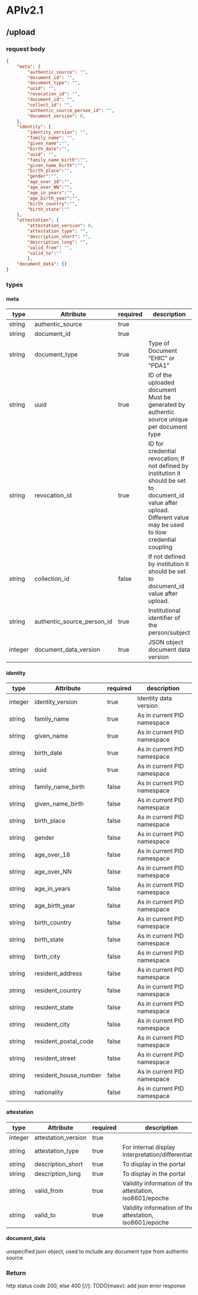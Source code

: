# APIv2.1

## /upload

### request body

```json
{
    "meta": {
        "authentic_source": "",
        "document_id": "",
        "document_type": "",
        "uuid": "",
        "revocation_id": "",
        "document_id": "",
        "collect_id": "",
        "authentic_source_person_id": "",
        "document_version": 0,
    },
    "identity": {
        "identity_version": "",
        "family_name": "",
        "given_name":"",
        "birth_date":"",
        "uuid": "",
        "family_name_birth":"",
        "given_name_birth":"", 
        "birth_place":"",
        "gender":"",
        "age_over_18":"",
        "age_over_NN":"",
        "age_in_years":"",
        "age_birth_year":"",
        "birth_country":"",
        "birth_state":""
    },
    "attestation": {
        "attestation_version": 0,
        "attestation_type": "",
        "description_short": "",
        "description_long": "",
        "valid_from": "",
        "valid_to":""
        },  
    "document_data": {}
}
```

### types

#### meta

|type| Attribute | required | description |
|-|-|-|-|
| string | authentic_source | true | |
| string | document_id | true | |
| string | document_type |true | Type of Document “EHIC” or “PDA1” |
| string | uuid | true | ID of the uploaded document Must be generated by authentic source unique per document type|
| string | revocation_id | true | ID for credential revocation; If not defined by institution it should be set to document_id value after upload. Different value may be used to llow credential coupling |
| string | collection_id | false | If not defined by institution it should be set to document_id value after upload.|
| string | authentic_source_person_id |true | Institutional identifier of the person/subject|
| integer | document_data_version | true | JSON object document data version |

#### identity

|type| Attribute | required | description |
|-|-|-|-|
| integer | identity_version |true | Identity data version|
| string | family_name |true | As in current PID namespace |
| string | given_name | true | As in current PID namespace |
| string | birth_date |true | As in current PID namespace |
| string | uuid | true | As in current PID namespace |
| string | family_name_birth | false | As in current PID namespace |
| string | given_name_birth | false | As in current PID namespace |
| string | birth_place | false | As in current PID namespace |
| string | gender | false | As in current PID namespace |
| string | age_over_18 | false | As in current PID namespace |
| string | age_over_NN | false | As in current PID namespace |
| string | age_in_years | false | As in current PID namespace |
| string | age_birth_year | false | As in current PID namespace |
| string | birth_country | false | As in current PID namespace |
| string | birth_state | false | As in current PID namespace|
| string | birth_city | false | As in current PID namespace |
| string | resident_address | false | As in current PID namespace |
| string | resident_country | false | As in current PID namespace |
| string | resident_state | false | As in current PID namespace |
| string | resident_city | false | As in current PID namespace |
| string | resident_postal_code | false | As in current PID namespace |
| string | resident_street | false | As in current PID namespace |
| string | resident_house_number | false | As in current PID namespace |
| string | nationality | false | As in current PID namespace |

#### attestation

|type| Attribute | required | description |
|-|-|-|-|
| integer | attestation_version | true | |
| string | attestation_type | true |  For internal display interpretation/differentiation |
| string | description_short | true | To display in the portal |
| string | description_long | true | To display in the portal |
| string | valid_from | true | Validity information of the attestation, iso8601/epoche |
| string | valid_to | true | Validity information of the attestation, iso8601/epoche |

#### document_data

unspecified json object, used to include any document type from authentic source

### Return

http status code 200, else 400
[//]: TODO(masv): add json error response
